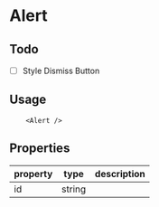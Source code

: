 # Alert

## Todo

- [ ] Style Dismiss Button

## Usage

```tsx
    <Alert />
```

## Properties
| property | type   | description |
|----------|--------|-------------|
| id       | string |             |
